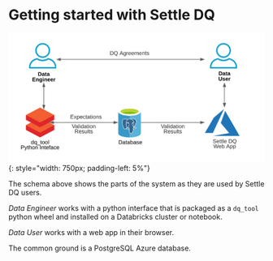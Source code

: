 # Getting started with Settle DQ

![](../images/settle-dq/architecture-user.png){: style="width: 750px; padding-left: 5%"}

The schema above shows the parts of the system as they are used by Settle DQ users.

*Data Engineer* works with a python interface that is packaged as a `dq_tool` python wheel and installed on a Databricks cluster or notebook.

*Data User* works with a web app in their browser.

The common ground is a PostgreSQL Azure database. 